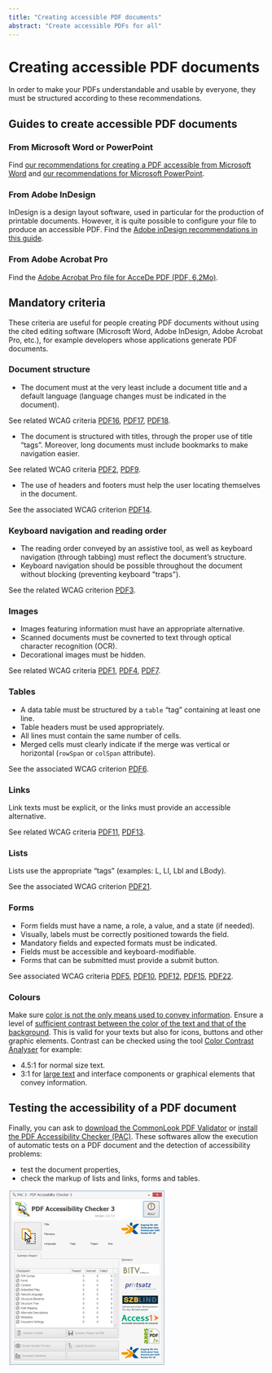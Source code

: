 ```yaml
---
title: "Creating accessible PDF documents"
abstract: "Create accessible PDFs for all"
---
```


# Creating accessible <abbr>PDF</abbr> documents

In order to make your PDFs understandable and usable by everyone, they must be structured according to these recommendations.

## Guides to create accessible PDF documents

### From Microsoft Word or PowerPoint

Find [our recommendations for creating a PDF accessible from Microsoft Word](/en/editorial-content/word/) and [our recommendations for Microsoft PowerPoint](/en/editorial-content/powerpoint/). 

### From Adobe InDesign
InDesign is a design layout software, used in particular for the production of printable documents.
However, it is quite possible to configure your file to produce an accessible PDF.
Find the [Adobe inDesign recommendations in this guide](http://www.pdf-accessible.com/notices-accessibilite-indesign-acrobat/#indesign).

### From Adobe Acrobat Pro

Find the [Adobe Acrobat Pro file for AcceDe PDF (PDF, 6,2Mo)](http://www.pdf-accessible.com/wp-content/uploads/2015/01/making-PDF-accessible-Acrobat.pdf).

## Mandatory criteria

These criteria are useful for people creating PDF documents without using the cited editing software (Microsoft Word, Adobe InDesign, Adobe Acrobat Pro, etc.), for example developers whose applications generate PDF documents.

### Document structure

* The document must at the very least include a document title and a default language (language changes must be indicated in the document).

See related WCAG criteria <a hreflang="en" href="https://www.w3.org/TR/WCAG20-TECHS/PDF16.html" title="WCAG 2.0 technique: PDF16: Setting the default language using the /Lang entry in the document catalog of a PDF document" aria-label="WCAG 2.0 technique: PDF16: Setting the default language using the /Lang entry in the document catalog of a PDF document"><abbr>PDF16</abbr></a>, <a hreflang="en" href="https://www.w3.org/TR/WCAG20-TECHS/PDF17.html" title="WCAG 2.0 technique: PDF17: Specifying consistent page numbering for PDF documents" aria-label="WCAG 2.0 technique: PDF17: Specifying consistent page numbering for PDF documents"><abbr>PDF17</abbr></a>, <a hreflang="en" href="https://www.w3.org/TR/WCAG20-TECHS/PDF18.html" title="WCAG 2.0 technique: PDF18: Specifying the document title using the Title entry in the document information dictionary of a PDF document" aria-label="WCAG 2.0 technique: PDF18: Specifying the document title using the Title entry in the document information dictionary of a PDF document"><abbr>PDF18</abbr></a>.

* The document is structured with titles, through the proper use of title “tags”. Moreover, long documents must include bookmarks to make navigation easier.

See related WCAG criteria <a hreflang="en" href="https://www.w3.org/TR/WCAG20-TECHS/PDF2.html" title="WCAG 2.0 technique: PDF2: Creating bookmarks in PDF documents" aria-label="WCAG 2.0 technique: PDF2: Creating bookmarks in PDF documents"><abbr>PDF2</abbr></a>, <a hreflang="en" href="https://www.w3.org/TR/WCAG20-TECHS/PDF9.html" title="WCAG 2.0 technique: PDF9: Providing headings by marking content with heading tags in PDF documents" aria-label="WCAG 2.0 technique: PDF9: Providing headings by marking content with heading tags in PDF documents"><abbr>PDF9</abbr></a>.

* The use of headers and footers must help the user locating themselves in the document.

See the associated WCAG criterion <a hreflang="en" href="https://www.w3.org/TR/WCAG20-TECHS/PDF14.html" title="WCAG 2.0 technique: PDF14: Providing running headers and footers in PDF documents" aria-label="WCAG 2.0 technique: PDF14: Providing running headers and footers in PDF documents"><abbr>PDF14</abbr></a>.

### Keyboard navigation and reading order

* The reading order conveyed by an assistive tool, as well as keyboard navigation (through tabbing) must reflect the document’s structure. 
* Keyboard navigation should be possible throughout the document without blocking (preventing keyboard "traps").

See the related WCAG criterion <a hreflang="en" href="https://www.w3.org/TR/WCAG20-TECHS/PDF3.html" title="WCAG 2.0 technique: PDF3: Ensuring correct tab and reading order in PDF documents" aria-label="WCAG 2.0 technique: PDF3: Ensuring correct tab and reading order in PDF documents"><abbr>PDF3</abbr></a>.

### Images

* Images featuring information must have an appropriate alternative. 
* Scanned documents must be covnerted to text through optical character recognition (<abbr>OCR</abbr>). 
* Decorational images must be hidden.

See related WCAG criteria <a hreflang="en" href="https://www.w3.org/TR/WCAG20-TECHS/PDF1.html" title="WCAG 2.0 technique: PDF1: Applying text alternatives to images with the Alt entry in PDF documents" aria-label="WCAG 2.0 technique: PDF1: Applying text alternatives to images with the Alt entry in PDF documents"><abbr>PDF1</abbr></a>, <a hreflang="en" href="https://www.w3.org/TR/WCAG20-TECHS/PDF4.html" title="WCAG 2.0 technique: PDF4: Hiding decorative images with the Artifact tag in PDF documents" aria-label="WCAG 2.0 technique: PDF4: Hiding decorative images with the Artifact tag in PDF documents"><abbr>PDF4</abbr></a>, <a hreflang="en" href="https://www.w3.org/TR/WCAG20-TECHS/PDF7.html" title="WCAG 2.0 technique: PDF7: Performing OCR on a scanned PDF document to provide actual text" aria-label="WCAG 2.0 technique: PDF7: Performing OCR on a scanned PDF document to provide actual text"><abbr>PDF7</abbr></a>.

### Tables

* A data table must be structured by a `table` “tag” containing at least one line. 
* Table headers must be used appropriately. 
* All lines must contain the same number of cells. 
* Merged cells must clearly indicate if the merge was vertical or horizontal (`rowSpan` or `colSpan` attribute).

See the associated WCAG criterion <a hreflang="en" href="https://www.w3.org/TR/WCAG20-TECHS/PDF6.html" title="WCAG 2.0 technique: PDF6: Using table elements for table markup in PDF Documents" aria-label="WCAG 2.0 technique: PDF6: Using table elements for table markup in PDF Documents"><abbr>PDF6</abbr></a>.

### Links

Link texts must be explicit, or the links must provide an accessible alternative.

See related WCAG criteria <a hreflang="en" href="https://www.w3.org/TR/WCAG20-TECHS/PDF11.html" title="WCAG 2.0 technique: PDF11: Providing links and link text using the Link annotation and the /Link structure element in PDF documents" aria-label="WCAG 2.0 technique: PDF11: Providing links and link text using the Link annotation and the /Link structure element in PDF documents"><abbr>PDF11</abbr></a>, <a hreflang="en" href="https://www.w3.org/TR/WCAG20-TECHS/PDF13.html" title="WCAG 2.0 technique: PDF13: Providing replacement text using the /Alt entry for links in PDF documents" aria-label="WCAG 2.0 technique: PDF13: Providing replacement text using the /Alt entry for links in PDF documents"><abbr>PDF13</abbr></a>.

### Lists

Lists use the appropriate “tags” (examples: L, LI, Lbl and LBody).

See the associated WCAG criterion <a hreflang="en" href="https://www.w3.org/TR/WCAG20-TECHS/PDF21.html" title="WCAG 2.0 technique: PDF21: Using List tags for lists in PDF documents" aria-label="WCAG 2.0 technique: PDF21: Using List tags for lists in PDF documents"><abbr>PDF21</abbr></a>.

### Forms

* Form fields must have a name, a role, a value, and a state (if needed). 
* Visually, labels must be correctly positioned towards the field. 
* Mandatory fields and expected formats must be indicated. 
* Fields must be accessible and keyboard-modifiable. 
* Forms that can be submitted must provide a submit button.

See associated WCAG criteria  <a hreflang="en" href="https://www.w3.org/TR/WCAG20-TECHS/PDF5.html" title="WCAG 2.0 technique: PDF5: Indicating required form controls in PDF forms" aria-label="WCAG 2.0 technique: PDF5: Indicating required form controls in PDF forms"><abbr>PDF5</abbr></a>, <a hreflang="en" href="https://www.w3.org/TR/WCAG20-TECHS/PDF10.html" title="WCAG 2.0 technique: PDF10: Providing labels for interactive form controls in PDF documents" aria-label="WCAG 2.0 technique: PDF10: Providing labels for interactive form controls in PDF documents"><abbr>PDF10</abbr></a>, <a hreflang="en" href="https://www.w3.org/TR/WCAG20-TECHS/PDF12.html" title="WCAG 2.0 technique: PDF12: Providing name, role, value information for form fields in PDF documents" aria-label="WCAG 2.0 technique: PDF12: Providing name, role, value information for form fields in PDF documents"><abbr>PDF12</abbr></a>, <a hreflang="en" href="https://www.w3.org/TR/WCAG20-TECHS/PDF15.html" title="WCAG 2.0 technique: PDF15: Providing submit buttons with the submit-form action in PDF forms" aria-label="WCAG 2.0 technique: PDF15: Providing submit buttons with the submit-form action in PDF forms"><abbr>PDF15</abbr></a>, <a hreflang="en" href="https://www.w3.org/TR/WCAG20-TECHS/PDF22.html" title="WCAG 2.0 technique: PDF22: Indicating when user input falls outside the required format or values in PDF forms" aria-label="WCAG 2.0 technique: PDF22: Indicating when user input falls outside the required format or values in PDF forms"><abbr>PDF22</abbr></a>.

### Colours

Make sure [color is not the only means used to convey information](/en/web/design/colors-and-contrasts/#do-not-use-colour-or-sensory-characteristics-as-the-unique-source-of-information).
Ensure a level of [sufficient contrast between the color of the text and that of the background](/en/web/design/colors-and-contrasts/#make-sure-there-is-enough-contrast-between-font-and-background-colors). This is valid for your texts but also for icons, buttons and other graphic elements. Contrast can be checked using the tool [Color Contrast Analyser](https://www.paciellogroup.com/resources/contrastanalyser/) for example:
* 4.5:1 for normal size text.
* 3:1 for [large text](/en/glossary/#large-text) and interface components or graphical elements that convey information.

## Testing the accessibility of a PDF document

Finally, you can ask to [download the CommonLook PDF Validator](https://commonlook.com/accessibility-software/pdf-validator/) or [install the PDF Accessibility Checker (PAC)](https://www.access-for-all.ch/en/pdf-accessibility-checker.html).
These softwares allow the execution of automatic tests on a PDF document and the detection of accessibility problems:
* test the document properties,
* check the markup of lists and links, forms and tables.

<img  src="/en/editorial-content/images/pac1.png" alt=""/>
